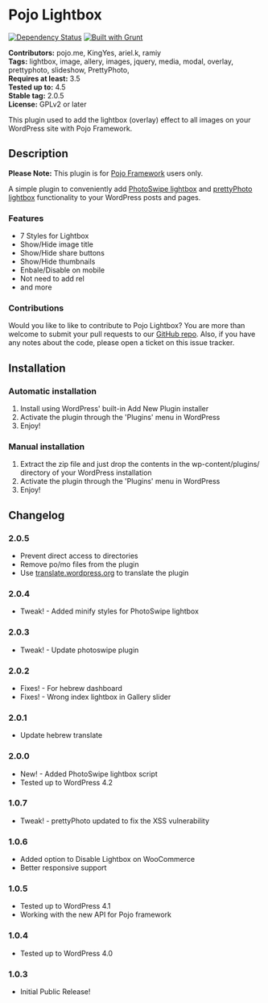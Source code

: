 # Pojo Lightbox #
[![Dependency Status](https://david-dm.org/pojome/pojo-lightbox/dev-status.svg)](https://david-dm.org/pojome/pojo-lightbox#info=devDependencies) [![Built with Grunt](https://cdn.gruntjs.com/builtwith.svg)](http://gruntjs.com/)

**Contributors:** pojo.me, KingYes, ariel.k, ramiy  
**Tags:** lightbox, image, allery, images, jquery, media, modal, overlay, prettyphoto, slideshow, PrettyPhoto,  
**Requires at least:** 3.5  
**Tested up to:** 4.5  
**Stable tag:** 2.0.5  
**License:** GPLv2 or later  

This plugin used to add the lightbox (overlay) effect to all images on your WordPress site with Pojo Framework.

## Description ##

**Please Note:** This plugin is for [Pojo Framework](http://pojo.me/?utm_source=wp-repo&utm_medium=link&utm_campaign=lightbox) users only.

A simple plugin to conveniently add [PhotoSwipe lightbox](http://photoswipe.com/) and [prettyPhoto lightbox](http://www.no-margin-for-errors.com/projects/prettyphoto-jquery-lightbox-clone) functionality to your WordPress posts and pages.

### Features ###

* 7 Styles for Lightbox
* Show/Hide image title
* Show/Hide share buttons
* Show/Hide thumbnails
* Enbale/Disable on mobile
* Not need to add rel
* and more

### Contributions ###

Would you like to like to contribute to Pojo Lightbox? You are more than welcome to submit your pull requests to our [GitHub repo](https://github.com/pojome/pojo-lightbox). Also, if you have any notes about the code, please open a ticket on this issue tracker.

## Installation ##

### Automatic installation ###

1. Install using WordPress' built-in Add New Plugin installer
1. Activate the plugin through the 'Plugins' menu in WordPress
1. Enjoy!

### Manual installation ###

1. Extract the zip file and just drop the contents in the wp-content/plugins/ directory of your WordPress installation
1. Activate the plugin through the 'Plugins' menu in WordPress
1. Enjoy!

## Changelog ##

### 2.0.5 ###
* Prevent direct access to directories
* Remove po/mo files from the plugin
* Use [translate.wordpress.org](https://translate.wordpress.org/) to translate the plugin

### 2.0.4 ###
* Tweak! - Added minify styles for PhotoSwipe lightbox

### 2.0.3 ###
* Tweak! - Update photoswipe plugin 

### 2.0.2 ###
* Fixes! - For hebrew dashboard
* Fixes! - Wrong index lightbox in Gallery slider

### 2.0.1 ###
* Update hebrew translate

### 2.0.0 ###
* New! - Added PhotoSwipe lightbox script
* Tested up to WordPress 4.2

### 1.0.7 ###
* Tweak! - prettyPhoto updated to fix the XSS vulnerability

### 1.0.6 ###
* Added option to Disable Lightbox on WooCommerce
* Better responsive support

### 1.0.5 ###
* Tested up to WordPress 4.1
* Working with the new API for Pojo framework

### 1.0.4 ###
* Tested up to WordPress 4.0

### 1.0.3 ###
* Initial Public Release!
